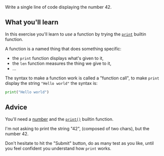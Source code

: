 Write a single line of code displaying the number 42.

## What you'll learn

In this exercise you'll learn to *use* a function by trying the
[`print`](https://docs.python.org/3/library/functions.html#print) builtin
function.

A function is a named thing that does something specific:

- the `print` function displays what's given to it,
- the `len` function measures the thing we give to it,
- …

The syntax to make a function work is called a "function call", to make `print`
display the string `"Hello world"` the syntax is:

```python
print("Hello world")
```

## Advice

You'll need a [number](https://docs.python.org/3/tutorial/introduction.html#numbers)
and the [`print()`](https://docs.python.org/3/library/functions.html#print) builtin function.

I'm not asking to print the string "42", (composed of two chars), but the number 42.

Don't hesitate to hit the "Submit" button, do as many test as you
like, until you feel confident you understand how `print` works.
